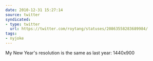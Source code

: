 ```yaml
---
date: 2010-12-31 15:27:14
source: twitter
syndicated:
- type: twitter
  url: https://twitter.com/roytang/statuses/20863558283689984/
tags:
- nyjoke
---
```


My New Year's resolution is the same as last year: 1440x900